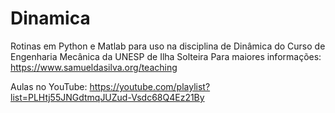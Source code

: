 # Dinamica
Rotinas em Python e Matlab para uso na disciplina de Dinâmica do Curso de Engenharia Mecânica da UNESP de Ilha Solteira
Para maiores informações: https://www.samueldasilva.org/teaching

Aulas no YouTube: https://youtube.com/playlist?list=PLHtj55JNGdtmqJUZud-Vsdc68Q4Ez21By
